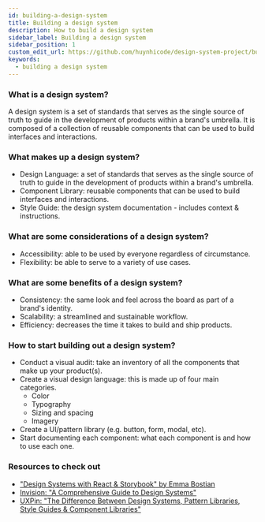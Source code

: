 ```yaml
---
id: building-a-design-system
title: Building a design system
description: How to build a design system
sidebar_label: Building a design system
sidebar_position: 1
custom_edit_url: https://github.com/huynhicode/design-system-project/building-a-design-system.md
keywords:
  - building a design system
---
```


### What is a design system?

A design system is a set of standards that serves as the single source of truth to guide in the development of products within a brand's umbrella. It is composed of a collection of reusable components that can be used to build interfaces and interactions.

### What makes up a design system?

- Design Language: a set of standards that serves as the single source of truth to guide in the development of products within a brand's umbrella.
- Component Library: reusable components that can be used to build interfaces and interactions.
- Style Guide: the design system documentation - includes context & instructions.

### What are some considerations of a design system?

- Accessibility: able to be used by everyone regardless of circumstance.
- Flexibility: be able to serve to a variety of use cases.

### What are some benefits of a design system?

- Consistency: the same look and feel across the board as part of a brand's identity.
- Scalability: a streamlined and sustainable workflow.
- Efficiency: decreases the time it takes to build and ship products.

### How to start building out a design system?

- Conduct a visual audit: take an inventory of all the components that make up your product(s).
- Create a visual design language: this is made up of four main categories.
  - Color
  - Typography
  - Sizing and spacing
  - Imagery
- Create a UI/pattern library (e.g. button, form, modal, etc).
- Start documenting each component: what each component is and how to use each one.

### Resources to check out

- ["Design Systems with React & Storybook" by Emma Bostian](https://static.frontendmasters.com/resources/2020-03-12-design-systems-storybook/design-systems-formatted.pdf)
- [Invision: "A Comprehensive Guide to Design Systems"](https://www.invisionapp.com/inside-design/guide-to-design-systems/)
- [UXPin: "The Difference Between Design Systems, Pattern Libraries, Style Guides & Component Libraries"](https://www.uxpin.com/studio/blog/design-systems-vs-pattern-libraries-vs-style-guides-whats-difference/)
